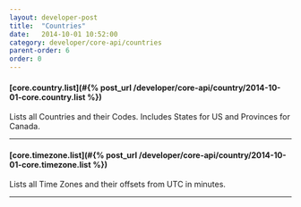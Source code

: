 ```yaml
---
layout: developer-post
title:  "Countries"
date:   2014-10-01 10:52:00
category: developer/core-api/countries
parent-order: 6
order: 0
---
```


#### [core.country.list](#{% post_url /developer/core-api/country/2014-10-01-core.country.list %})

Lists all Countries and their Codes. Includes States for US and Provinces for Canada.

***

#### [core.timezone.list](#{% post_url /developer/core-api/country/2014-10-01-core.timezone.list %})

Lists all Time Zones and their offsets from UTC in minutes.

***